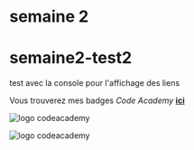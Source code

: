# semaine 2 


# semaine2-test2

test avec la console pour l'affichage des liens


Vous trouverez mes badges *Code Academy*   [**ici**](https://www.codecademy.com/fr/users/audetteu/achievements)  


![logo codeacademy](http://www.reconversion-developpeur-web.com/wp-content/uploads/2015/09/codeacademy1.png "logo codeacademy")

![logo codeacademy](image/codeacademy.png "logo")    




